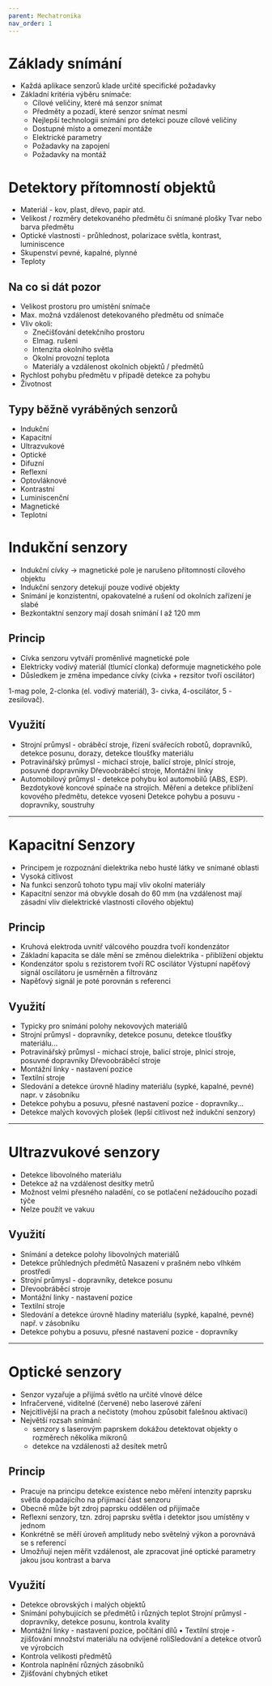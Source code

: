 ```yaml
---
parent: Mechatronika
nav_order: 1
---
```

# Základy snímání
- Každá aplikace senzorů klade určité specifické požadavky
- Základní kritéria výběru snímače:
	- Cílové veličiny, které má senzor snímat
	- Předměty a pozadí, které senzor snímat nesmí
	- Nejlepší technologii snímání pro detekci pouze cílové veličiny
	- Dostupné místo a omezení montáže
	- Elektrické parametry
	* Požadavky na zapojení 
	* Požadavky na montáž
# Detektory přítomností objektů
- Materiál - kov, plast, dřevo, papir atd.
- Velikost / rozměry detekovaného předmětu či snímané plošky Tvar nebo barva předmětu
- Optické vlastnosti - průhlednost, polarizace světla, kontrast, luminiscence
- Skupenství pevné, kapalné, plynné
- Teploty
## Na co si dát pozor
- Velikost prostoru pro umístění snímače
- Max. možná vzdálenost detekovaného předmětu od snímače
- Vliv okoli:
	- Znečišťování detekčního prostoru
	-  Elmag. rušeni
	- Intenzita okolního světla
	- Okolní provozní teplota
	- Materiály a vzdálenost okolních objektů / předmětů 
- Rychlost pohybu předmětu v případě detekce za pohybu
- Životnost
## Typy běžně vyráběných senzorů
- Indukční
- Kapacitní
- Ultrazvukové
- Optické
- Difuzní
- Reflexní
- Optovláknové
- Kontrastní
- Luminiscenční
- Magnetické
- Teplotní

# Indukční senzory
- Indukční cívky -> magnetické pole je narušeno přítomností cílového objektu
- Indukční senzory detekují pouze vodivé objekty
- Snímání je konzistentní, opakovatelné a rušení od okolních zařízení je slabé
- Bezkontaktní senzory mají dosah snímání I až 120 mm
## Princip 
- Cívka senzoru vytváří proměnlivé magnetické pole
- Elektricky vodivý materiál (tlumící clonka) deformuje magnetického pole
- Důsledkem je změna impedance cívky (civka + rezsitor tvoří oscilátor)

1-mag pole, 2-clonka (el. vodivý materiál), 3- civka, 4-oscilátor, 5 - zesilovač).

## Využití
- Strojní průmysl - obráběcí stroje, řízení svářecích robotů, dopravníků, detekce posunu, dorazy, detekce tloušťky materiálu 
- Potravinářský průmysl - michací stroje, balící stroje, plnící stroje, posuvné dopravniky Dřevoobráběcí stroje, Montážní linky
- Automobilový průmysl - detekce pohybu kol automobilů (ABS, ESP). Bezdotykové koncové spínače na strojích. Měření a detekce přiblížení kovového předmětu, detekce vyoseni Detekce pohybu a posuvu - dopravníky, soustruhy

---
# Kapacitní Senzory
- Principem je rozpoznání dielektrika nebo husté látky ve snímané oblasti
- Vysoká citlivost
- Na funkci senzorů tohoto typu mají vliv okolní materiály
- Kapacitní senzor má obvykle dosah do 60 mm (na vzdálenost mají zásadní vliv dielektrické vlastnosti cílového objektu)
## Princip
- Kruhová elektroda uvnitř válcového pouzdra tvoří kondenzátor
- Základní kapacita se dále mění se změnou dielektrika - přiblížení objektu
- Kondenzátor spolu s rezistorem tvoří RC oscilátor Výstupní napěťový signál oscilátoru je usměrněn a filtrovánz
- Napěťový signál je poté porovnán s referenci
## Využití
- Typicky pro snímání polohy nekovových materiálů
- Strojní průmysl - dopravníky, detekce posunu, detekce tloušťky materiálu... 
- Potravinářský průmysl - michací stroje, balicí stroje, plnicí stroje, posuvné dopravníky Dřevoobráběcí stroje
- Montážní linky - nastavení pozice
- Textilní stroje
- Sledování a detekce úrovně hladiny materiálu (sypké, kapalné, pevné) napr. v zásobníku
- Detekce pohybu a posuvu, přesné nastavení pozice - dopravníky...
- Detekce malých kovových plošek (lepší citlivost než indukční senzory)
---
# Ultrazvukové senzory
- Detekce libovolného materiálu
- Detekce až na vzdálenost desítky metrů
- Možnost velmi přesného naladění, co se potlačení nežádoucího pozadí týče
- Nelze použít ve vakuu
## Využití
- Snímání a detekce polohy libovolných materiálů
- Detekce průhledných předmětů Nasazení v prašném nebo vlhkém prostředí
- Strojní průmysl - dopravníky, detekce posunu
- Dřevoobráběcí stroje
- Montážní linky - nastavení pozice
- Textilní stroje
- Sledování a detekce úrovně hladiny materiálu (sypké, kapalné, pevné) např. v zásobníku
- Detekce pohybu a posuvu, přesné nastavení pozice - dopravníky
---
# Optické senzory
- Senzor vyzařuje a přijímá světlo na určité vlnové délce
- Infračervené, viditelné (červené) nebo laserové záření
- Nejcitlivější na prach a nečistoty (mohou způsobit falešnou aktivaci)
- Největší rozsah snímání:
	- senzory s laserovým paprskem dokážou detektovat objekty o rozměrech několika mikronů
	- detekce na vzdálenosti až desítek metrů
## Princip
- Pracuje na principu detekce existence nebo měření intenzity paprsku světla dopadajícího na přijímací část senzoru
- Obecně může být zdroj paprsku oddělen od přijímače
- Reflexní senzory, tzn. zdroj paprsku světla i detektor jsou umístěny v jednom
- Konkrétně se měří úroveň amplitudy nebo světelný výkon a porovnává se s referencí 
- Umožňují nejen měřit vzdálenost, ale zpracovat jiné optické parametry jakou jsou kontrast a barva
## Využití
- Detekce obrovských i malých objektů
- Snímání pohybujících se předmětů i různých teplot Strojní průmysl - dopravníky, detekce posunu, kontrola kvality
- Montážní linky - nastavení pozice, počítání dílů • Textilní stroje - zjišťování množství materiálu na odvíjené roliSledování a detekce otvorů ve výrobcích
- Kontrola velikosti předmětů
- Kontrola naplnění různých zásobníků
- Zjišťování chybných etiket



